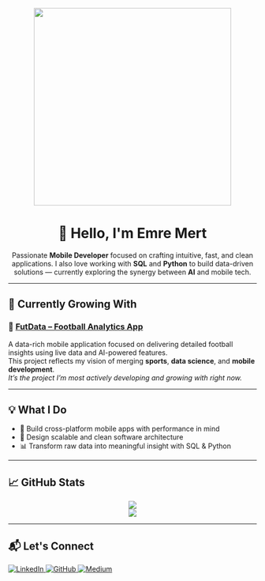 <p align="center">
  <img src="https://media2.giphy.com/media/v1.Y2lkPTc5MGI3NjExZGF5Z3NxY3E5ZHhqdm11ZWN6cWR6Mjh4b2w4cXlrN2RyYm1mMTBqbCZlcD12MV9pbnRlcm5hbF9naWZfYnlfaWQmY3Q9Zw/gDPxwdP6SKFnsWDJ2u/giphy.gif" width="400"/>
</p>

<h1 align="center">👋 Hello, I'm <strong>Emre Mert</strong></h1>

<p align="center">
  Passionate <strong>Mobile Developer</strong> focused on crafting intuitive, fast, and clean applications.  
  I also love working with <strong>SQL</strong> and <strong>Python</strong> to build data-driven solutions  
  — currently exploring the synergy between <strong>AI</strong> and mobile tech.
</p>

---

## 🚀 Currently Growing With

### 📌 [FutData – Football Analytics App](https://github.com/EmreMert2000/FutData)
A data-rich mobile application focused on delivering detailed football insights using live data and AI-powered features.  
This project reflects my vision of merging **sports**, **data science**, and **mobile development**.  
_It’s the project I’m most actively developing and growing with right now._

---

## 💡 What I Do

- 📱 Build cross-platform mobile apps with performance in mind  
- 🧱 Design scalable and clean software architecture  
- 📊 Transform raw data into meaningful insight with SQL & Python  

---

## 📈 GitHub Stats

<p align="center">
  <img src="https://github-readme-stats.vercel.app/api?username=EmreMert2000&show_icons=true&theme=radical" />
  <br/>
  <img src="https://github-readme-stats.vercel.app/api/top-langs/?username=EmreMert2000&layout=compact&theme=radical" />
</p>

---

## 📬 Let's Connect

<p align="left">
  <a href="https://www.linkedin.com/in/emremert2000/" target="_blank">
    <img alt="LinkedIn" src="https://img.shields.io/badge/LinkedIn-0A66C2?style=for-the-badge&logo=linkedin&logoColor=white" />
  </a>
  <a href="https://github.com/EmreMert2000" target="_blank">
    <img alt="GitHub" src="https://img.shields.io/badge/GitHub-181717?style=for-the-badge&logo=github&logoColor=white" />
  </a>
  <a href="https://medium.com/@emremert.developer" target="_blank">
    <img alt="Medium" src="https://img.shields.io/badge/Medium-12100E?style=for-the-badge&logo=medium&logoColor=white" />
  </a>
</p>


